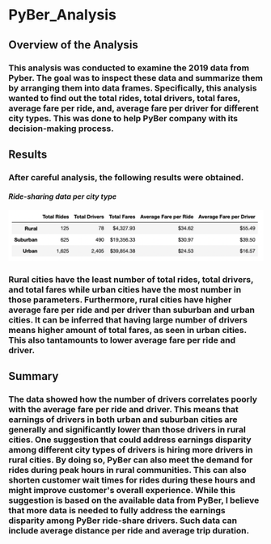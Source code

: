 # **PyBer_Analysis**

## **Overview of the Analysis**

### This analysis was conducted to examine the 2019 data from Pyber. The goal  was to inspect these data and summarize them by arranging them into data frames. Specifically, this analysis wanted to find out the total rides, total drivers, total fares, average fare per ride, and, average fare per driver for different city types. This was done to help PyBer company with its decision-making process.

## **Results**

### After careful analysis, the following results were obtained.
#### *Ride-sharing data per city type*
![This is an image](/Resources/ride-sharing_data.png)

### Rural cities have the least number of total rides, total drivers, and total fares while urban cities have the most number in those parameters. Furthermore, rural cities have higher average fare per ride and per driver than suburban and urban cities. It can be inferred that having large number of drivers means higher amount of total fares, as seen in urban cities. This also tantamounts to lower average fare per ride and driver. 

## **Summary**

### The data showed how the number of drivers correlates poorly with the average fare per ride and driver. This means that earnings of drivers in both urban and suburban cities are generally and significantly lower than those drivers in rural cities. One suggestion that could address earnings disparity among different city types of drivers is hiring more drivers in rural cities. By doing so, PyBer can also meet the demand for rides during peak hours in rural communities. This can also shorten customer wait times for rides during these hours and might improve customer's overall experience. While this suggestion is based on the available data from PyBer, I believe that more data is needed to fully address the earnings disparity among PyBer ride-share drivers. Such data can include average distance per ride and average trip duration. 
